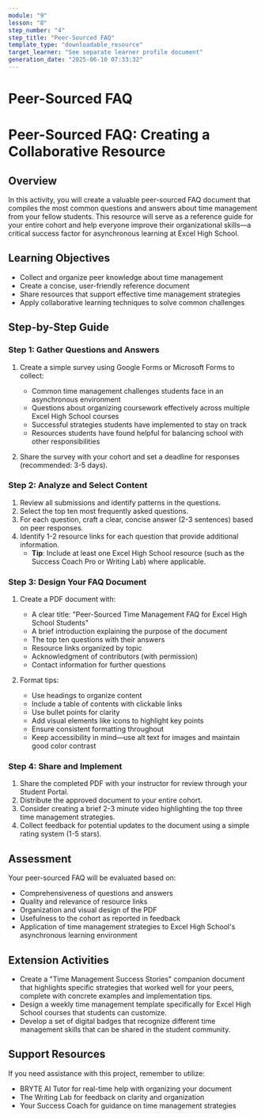```yaml
---
module: "9"
lesson: "8"
step_number: "4"
step_title: "Peer-Sourced FAQ"
template_type: "downloadable_resource"
target_learner: "See separate learner profile document"
generation_date: "2025-06-10 07:33:32"
---
```


# Peer-Sourced FAQ

# Peer-Sourced FAQ: Creating a Collaborative Resource

## Overview
In this activity, you will create a valuable peer-sourced FAQ document that compiles the most common questions and answers about time management from your fellow students. This resource will serve as a reference guide for your entire cohort and help everyone improve their organizational skills—a critical success factor for asynchronous learning at Excel High School.

## Learning Objectives
- Collect and organize peer knowledge about time management
- Create a concise, user-friendly reference document
- Share resources that support effective time management strategies
- Apply collaborative learning techniques to solve common challenges

## Step-by-Step Guide

### Step 1: Gather Questions and Answers
1. Create a simple survey using Google Forms or Microsoft Forms to collect:
   - Common time management challenges students face in an asynchronous environment
   - Questions about organizing coursework effectively across multiple Excel High School courses
   - Successful strategies students have implemented to stay on track
   - Resources students have found helpful for balancing school with other responsibilities

2. Share the survey with your cohort and set a deadline for responses (recommended: 3-5 days).

### Step 2: Analyze and Select Content
1. Review all submissions and identify patterns in the questions.
2. Select the top ten most frequently asked questions.
3. For each question, craft a clear, concise answer (2-3 sentences) based on peer responses.
4. Identify 1-2 resource links for each question that provide additional information.
   - **Tip**: Include at least one Excel High School resource (such as the Success Coach Pro or Writing Lab) where applicable.

### Step 3: Design Your FAQ Document
1. Create a PDF document with:
   - A clear title: "Peer-Sourced Time Management FAQ for Excel High School Students"
   - A brief introduction explaining the purpose of the document
   - The top ten questions with their answers
   - Resource links organized by topic
   - Acknowledgment of contributors (with permission)
   - Contact information for further questions

2. Format tips:
   - Use headings to organize content
   - Include a table of contents with clickable links
   - Use bullet points for clarity
   - Add visual elements like icons to highlight key points
   - Ensure consistent formatting throughout
   - Keep accessibility in mind—use alt text for images and maintain good color contrast

### Step 4: Share and Implement
1. Share the completed PDF with your instructor for review through your Student Portal.
2. Distribute the approved document to your entire cohort.
3. Consider creating a brief 2-3 minute video highlighting the top three time management strategies.
4. Collect feedback for potential updates to the document using a simple rating system (1-5 stars).

## Assessment
Your peer-sourced FAQ will be evaluated based on:
- Comprehensiveness of questions and answers
- Quality and relevance of resource links
- Organization and visual design of the PDF
- Usefulness to the cohort as reported in feedback
- Application of time management strategies to Excel High School's asynchronous learning environment

## Extension Activities
- Create a "Time Management Success Stories" companion document that highlights specific strategies that worked well for your peers, complete with concrete examples and implementation tips.
- Design a weekly time management template specifically for Excel High School courses that students can customize.
- Develop a set of digital badges that recognize different time management skills that can be shared in the student community.

## Support Resources
If you need assistance with this project, remember to utilize:
- BRYTE AI Tutor for real-time help with organizing your document
- The Writing Lab for feedback on clarity and organization
- Your Success Coach for guidance on time management strategies